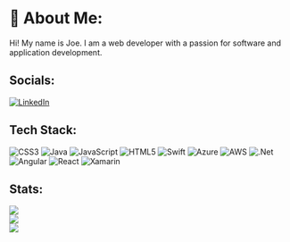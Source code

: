 # 💫 About Me:
Hi! My name is Joe. I am a web developer with a passion for software and application development.


## Socials:
[![LinkedIn](https://img.shields.io/badge/LinkedIn-%230077B5.svg?logo=linkedin&logoColor=white)](https://www.linkedin.com/in/joe-masisak-22582a62/) 

## Tech Stack:
![CSS3](https://img.shields.io/badge/css3-%231572B6.svg?style=for-the-badge&logo=css3&logoColor=white) ![Java](https://img.shields.io/badge/java-%23ED8B00.svg?style=for-the-badge&logo=java&logoColor=white) ![JavaScript](https://img.shields.io/badge/javascript-%23323330.svg?style=for-the-badge&logo=javascript&logoColor=%23F7DF1E) ![HTML5](https://img.shields.io/badge/html5-%23E34F26.svg?style=for-the-badge&logo=html5&logoColor=white) ![Swift](https://img.shields.io/badge/swift-F54A2A?style=for-the-badge&logo=swift&logoColor=white) ![Azure](https://img.shields.io/badge/azure-%230072C6.svg?style=for-the-badge&logo=azure-devops&logoColor=white) ![AWS](https://img.shields.io/badge/AWS-%23FF9900.svg?style=for-the-badge&logo=amazon-aws&logoColor=white) ![.Net](https://img.shields.io/badge/.NET-5C2D91?style=for-the-badge&logo=.net&logoColor=white) ![Angular](https://img.shields.io/badge/angular-%23DD0031.svg?style=for-the-badge&logo=angular&logoColor=white) ![React](https://img.shields.io/badge/react-%2320232a.svg?style=for-the-badge&logo=react&logoColor=%2361DAFB) ![Xamarin](https://img.shields.io/badge/Xamarin-3199DC?style=for-the-badge&logo=xamarin&logoColor=white)
## Stats:
![](https://github-readme-stats.vercel.app/api?username=jmas100&theme=dark&hide_border=false&include_all_commits=true&count_private=false)<br/>
![](https://github-readme-streak-stats.herokuapp.com/?user=jmas100&theme=dark&hide_border=false)<br/>
![](https://github-readme-stats.vercel.app/api/top-langs/?username=jmas100&theme=dark&hide_border=false&include_all_commits=true&count_private=false&layout=compact)
